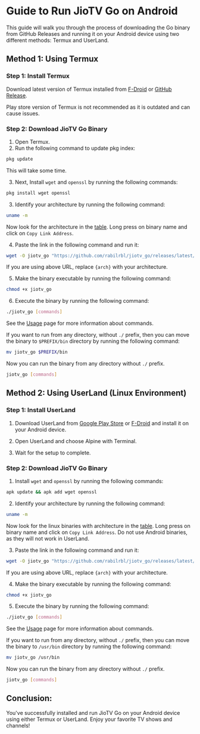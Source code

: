 # Guide to Run JioTV Go on Android

This guide will walk you through the process of downloading the Go binary from GitHub Releases and running it on your Android device using two different methods: Termux and UserLand.

## Method 1: Using Termux

### Step 1: Install Termux

Download latest version of Termux installed from [F-Droid](https://f-droid.org/en/packages/com.termux/) or [GitHub Release](https://github.com/termux/termux-app/releases/latest).

Play store version of Termux is not recommended as it is outdated and can cause issues.

### Step 2: Download JioTV Go Binary

1. Open Termux.
2. Run the following command to update pkg index:

```bash
pkg update
```

This will take some time.

3. Next, Install `wget` and `openssl` by running the following commands:

```bash
pkg install wget openssl
```

3. Identify your architecture by running the following command:

```bash
uname -m
```

Now look for the architecture in the [table](./get_started.md#the-following-table-lists-the-binaries-available-for-download). Long press on binary name and click on `Copy Link Address`.

4. Paste the link in the following command and run it:

```bash
wget -O jiotv_go "https://github.com/rabilrbl/jiotv_go/releases/latest/download/jiotv_go-android-{arch}"
```

If you are using above URL, replace `{arch}` with your architecture.

5. Make the binary executable by running the following command:

```bash
chmod +x jiotv_go
```

6. Execute the binary by running the following command:

```bash
./jiotv_go [commands]
```

See the [Usage](../usage/usage.md) page for more information about commands.

If you want to run from any directory, without `./` prefix, then you can move the binary to `$PREFIX/bin` directory by running the following command:

```bash
mv jiotv_go $PREFIX/bin
```

Now you can run the binary from any directory without `./` prefix.

```bash
jiotv_go [commands]
```


## Method 2: Using UserLand (Linux Environment)

### Step 1: Install UserLand

1. Download UserLand from [Google Play Store](https://play.google.com/store/apps/details?id=tech.ula) or [F-Droid](https://f-droid.org/en/packages/tech.ula/) and install it on your Android device.

2. Open UserLand and choose Alpine with Terminal.

3. Wait for the setup to complete.

### Step 2: Download JioTV Go Binary

1. Install `wget` and `openssl` by running the following commands:

```bash
apk update && apk add wget openssl
```

2. Identify your architecture by running the following command:

```bash
uname -m
```

Now look for the linux binaries with architecture in the [table](./get_started.md#the-following-table-lists-the-binaries-available-for-download). Long press on binary name and click on `Copy Link Address`. Do not use Android binaries, as they will not work in UserLand.

3. Paste the link in the following command and run it:

```bash
wget -O jiotv_go "https://github.com/rabilrbl/jiotv_go/releases/latest/download/jiotv_go-linux-{arch}"
```

If you are using above URL, replace `{arch}` with your architecture.

4. Make the binary executable by running the following command:

```bash
chmod +x jiotv_go
```

5. Execute the binary by running the following command:

```bash
./jiotv_go [commands]
```

See the [Usage](../usage/usage.md) page for more information about commands.

If you want to run from any directory, without `./` prefix, then you can move the binary to `/usr/bin` directory by running the following command:

```bash
mv jiotv_go /usr/bin
```

Now you can run the binary from any directory without `./` prefix.

```bash
jiotv_go [commands]
```

## Conclusion:

You've successfully installed and run JioTV Go on your Android device using either Termux or UserLand. Enjoy your favorite TV shows and channels!
